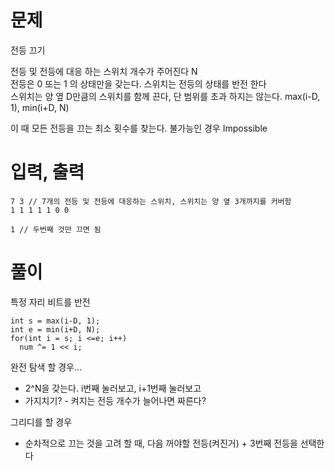 # 문제

전등 끄기  

전등 및 전등에 대응 하는 스위치 개수가 주어진다 N  
전등은 0 또는 1 의 상태만을 갖는다.
스위치는 전등의 상태를 반전 한다   
스위치는 양 옆 D만큼의 스위치를 함께 끈다, 단 범위를 초과 하지는 않는다. max(i-D, 1), min(i+D, N)  

이 때 모든 전등을 끄는 최소 횟수를 찾는다. 불가능인 경우 Impossible

# 입력, 출력
```
7 3 // 7개의 전등 및 전등에 대응하는 스위치, 스위치는 양 옆 3개까지를 커버함
1 1 1 1 1 0 0 
```
```
1 // 두번째 것만 끄면 됨
```

# 풀이
특정 자리 비트를 반전
```
int s = max(i-D, 1);
int e = min(i+D, N);
for(int i = s; i <=e; i++)
  num ^= 1 << i;
```

완전 탐색 할 경우...    
* 2^N을 갖는다. i번째 눌러보고, i+1번째 눌러보고  
* 가지치기? - 켜지는 전등 개수가 늘어나면 짜른다?   

그리디를 할 경우  
* 순차적으로 끄는 것을 고려 할 때, 다음 꺼야할 전등(켜진거) + 3번째 전등을 선택한다  


